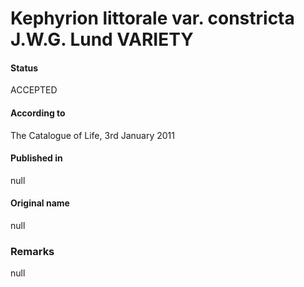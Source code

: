 Kephyrion littorale var. constricta J.W.G. Lund VARIETY
=======

#### Status
ACCEPTED

#### According to
The Catalogue of Life, 3rd January 2011

#### Published in
null

#### Original name
null

### Remarks
null